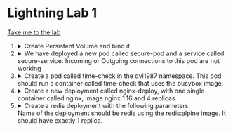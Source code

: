 # Lightning Lab 1

[Take me to the lab](https://kodekloud.com/topic/lightning-lab-1/)

1.  <details>
    <summary>Create Persistent Volume and bind it</summary>
    Create a Persistent Volume called `log-volume`. It should make use of a storage class name `manual`. It should use RWX as the access mode and have a size of 1Gi. The volume should use the hostPath `/opt/volume/nginx`

    Next, create a PVC called `log-claim` requesting a minimum of 200Mi of storage. This PVC should bind to `log-volume`.

    Mount this in a pod called logger at the location `/var/www/nginx`. This pod should use the image `nginx:alpine`.

    1. Create the volume

        ```yaml
        apiVersion: v1
        kind: PersistentVolume
        metadata:
          name: log-volume
        spec:
          capacity:
            storage: 1Gi
          accessModes:
            - ReadWriteMany
          storageClassName: manual
          hostPath:
            path: /opt/volume/nginx

        ```

    1. Create the claim
        ```yaml
        kind: PersistentVolumeClaim
        apiVersion: v1
        metadata:
          name: log-claim
        spec:
          accessModes:
            - ReadWriteMany
          resources:
            requests:
              storage: 200Mi
          storageClassName: manual
        ```

    1. Create the pod

        ```yaml
        apiVersion: v1
        kind: Pod
        metadata:
          creationTimestamp: null
          labels:
            run: logger
          name: logger
        spec:
          containers:
          - image: nginx:alpine
            name: logger
            resources: {}
            volumeMounts:
            - name: log
              mountPath: /var/www/nginx
          volumes:
          - name: log
            persistentVolumeClaim:
                claimName: log-claim
        ```

1.  <details>
    <summary>We have deployed a new pod called secure-pod and a service called secure-service. Incoming or Outgoing connections to this pod are not working</summary>

    1. Troubleshoot why this is happening.

        There must be a network policy in effect that is blocking traffic

        ```
        kubectl get netpol
        ```

        We see there is a default-deny policy. If we then look at this policy's YAML we see it defines `ingress` with no rules, which means deny all incoming traffic. We can also see that it affects _all_ pods.

    1. Make sure that incoming connection from the pod webapp-color are successful. Important: Don't delete any current objects deployed.

        Since we are not allowed to change anything, we need to add a new network policy that permits access to `webapp-color`

        ```yaml
        apiVersion: networking.k8s.io/v1
        kind: NetworkPolicy
        metadata:
          name: test-network-policy
          namespace: default
        spec:
          podSelector:
            matchLabels:
              run: secure-pod
          policyTypes:
          - Ingress
          ingress:
          - from:
            - podSelector:
                matchLabels:
                  name: webapp-color
            ports:
            - protocol: TCP
              port: 80
        ```

1.  <details>
    <summary>Create a pod called time-check in the dvl1987 namespace. This pod should run a container called time-check that uses the busybox image.</summary>

    1.  First, check the namespace exists. If not then create it

        ```
        kubectl get namespace
        ```

        Doesn't exist

        ```
        kubectl create namespace dvl1987
        ```

    1.  Create the configmap in the correct namespace

        ```
        kubectl create configmap -n dvl1987 time-config --from-literal TIME_FREQ=10
        ```

    1.  Create the pod. The question implies we will read `TIME_FREQ` from an environment variable, thus we must configure the pod to set up that environment variable from the config map. It also asks for a volume that will last the lifetime of the container. This means `emptyDir`. Addtionally, since the command to run begins with `while` which is a shell built-in, we must run it via a shell (`/bin/sh -c`) rather than directly.

        Create the pod imperatively to a YAML file

        ```
        kubectl run time-check -n dvl1987 --image busybox --dry-run=client -o yaml > time-check.yaml
        ```

        Then edit `time-check.yaml` to add in the remaining requirements

        ```yaml
        apiVersion: v1
        kind: Pod
        metadata:
          labels:
            run: time-check
          name: time-check
          namespace: dvl1987
        spec:
          volumes:
          - name: log-volume
            emptyDir: {}
          containers:
          - image: busybox
            name: time-check
            env:
            - name: TIME_FREQ
              valueFrom:
                configMapKeyRef:
                  name: time-config
                  key: TIME_FREQ
            volumeMounts:
            - mountPath: /opt/time
              name: log-volume
            command:
            - /bin/sh
            - -c
            - "while true ; do date >> /opt/time/time-check.log ; sleep $TIME_FREQ ; done"
        ```

    1. Verify the logging is working.

        ```
        kubectl exec -n dvl1987 time-check --  cat /opt/time/time-check.log
        ```

        It should update every 10 seconds

    </details>

1.  <details>
    <summary>Create a new deployment called nginx-deploy, with one single container called nginx, image nginx:1.16 and 4 replicas.</summary>

    The deployment should use RollingUpdate strategy with maxSurge=1, and maxUnavailable=2.</br>Next upgrade the deployment to version 1.17.</br>Finally, once all pods are updated, undo the update and go back to the previous version.

    1. Create the deployment imperatively to a YAML file

        ```
        kubectl create deployment nginx-deploy --image nginx:1.16 --replicas 4 --dry-run=client -o yaml > nginx-deploy.yaml
        ```

        Then edit it to meet the requirements

        ```yaml
        apiVersion: apps/v1
        kind: Deployment
        metadata:
          labels:
            app: nginx-deploy
          name: nginx-deploy
        spec:
          replicas: 4
          selector:
            matchLabels:
              app: nginx-deploy
          strategy:
            rollingUpdate:
              maxSurge: 1
              maxUnavailable: 2
          template:
            metadata:
              labels:
                app: nginx-deploy
            spec:
              containers:
              - image: nginx:1.16
                name: nginx
        ```

        ...and apply

    1.  Upgrade the deployment to `nginx:1.17`

        ```
        kubectl set image deployment/nginx-deploy nginx=nginx:1.17 --record
        ```

        You can ignore the deprecation warning.

    1.  Finally, roll it back

        ```
        kubectl rollout undo deployment/nginx-deploy
        ```

    </details>

1.  <details>
    <summary>Create a redis deployment with the following parameters:</br>Name of the deployment should be redis using the redis:alpine image. It should have exactly 1 replica.</summary>

    The container should request for .2 CPU. It should use the label app=redis.
    It should mount exactly 2 volumes.

    1. An Empty directory volume called data at path /redis-master-data.
    1. A configmap volume called redis-config at path /redis-master.
    1. The container should expose the port 6379.

    The configmap has already been created.

    Create the deployment imaperatively to a YAML file

    ```
    kubectl create deployment redis --image redis:alpine --replicas 1 --dry-run=client -o yaml > redis.yaml
    ```

    The edit it to meet the requirements

    ```yaml
    apiVersion: apps/v1
    kind: Deployment
    metadata:
      labels:
        app: redis
      name: redis
    spec:
      replicas: 1
      selector:
        matchLabels:
          app: redis
      template:
        metadata:
          labels:
            app: redis
        spec:
          volumes:
          - name: data
            emptyDir: {}
          - name: config
            configMap:
              name: redis-config
          containers:
          - image: redis:alpine
            name: redis
            volumeMounts:
            - mountPath: /redis-master-data
              name: data
            - mountPath: /redis-master
              name: config
            ports:
            - containerPort: 6379
            resources:
              requests:
                cpu: 200m
    ```

    </details>  
